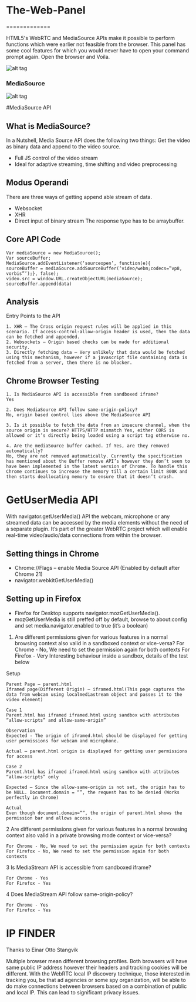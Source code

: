 # The-Web-Panel
=============

HTML5's WebRTC and MediaSource APIs make it possible to perform functions which were earlier not feasible from the browser. This panel has some cool features for which you would never have to open your command prompt again. Open the browser and Voila.

![alt tag](https://raw.github.com/achinkulshrestha/The-Web-Panel/master/The-Web-Panel/images/3.PNG)

### MediaSource
![alt tag](https://raw.github.com/achinkulshrestha/The-Web-Panel/master/The-Web-Panel/images/2.PNG)

#MediaSource API

## What is MediaSource?

In a Nutshell, Media Source API does the following two things:
Get the video as binary data and append to the video source.
* Full JS control of the video stream
* Ideal for adaptive streaming, time shifting and video preprocessing

## Modus Operandi
There are three ways of getting append able stream of data.
* Websocket
* XHR
* Direct input of binary stream
The response type has to be arraybuffer.

## Core API Code

```
Var mediaSource = new MediaSource();
Var sourceBuffer;
MediaSource.addEventListener(‘sourceopen’, function(e){
sourceBuffer = mediaSource.addSourceBuffer(‘video/webm;codecs=”vp8, vorbis”’);}, false);
video.src = window.URL.createObjectURL(mediaSource);
sourceBuffer.append(data)
```

## Analysis
Entry Points to the API
```
1. XHR – The Cross origin request rules will be applied in this scenario. If access-control-allow-origin header is used, then the data can be fetched and appended.
2. Websockets – Origin based checks can be made for additional security.
3. Directly fetching data – Very unlikely that data would be fetched using this mechanism, however if a javascript file containing data is fetched from a server, then there is no blocker.
```

## Chrome Browser Testing
```
1. Is MediaSource API is accessible from sandboxed iframe?	
Yes

2. Does MediaSource API follow same-origin-policy?
No, origin based control lies above the MediaSource API

3. Is it possible to fetch the data from an insecure channel, when the source origin is secure? HTTPS/HTTP mismatch	Yes, either CORS is allowed or it’s directly being loaded using a script tag otherwise no.

4. Are the mediaSource buffer cached. If Yes, are they removed automatically?
No, they are not removed automatically. Currently the specification has mentioned about the Buffer remove API’s however they don’t seem to have been implemented in the latest version of Chrome. To handle this Chrome continues to increase the memory till a certain limit 800K and then starts deallocating memory to ensure that it doesn’t crash. 
```

# GetUserMedia API
With navigator.getUserMedia() API the webcam, microphone or any streamed data can be accessed by the media elements without the need of a separate plugin. It’s part of the greater WebRTC project which will enable real-time video/audio/data connections from within the browser.

## Setting things in Chrome
* Chrome://Flags – enable Media Source API (Enabled by default after Chrome 21)
* navigator.webkitGetUserMedia()

## Setting up in Firefox
* Firefox for Desktop supports navigator.mozGetUserMedia().
* mozGetUserMedia is still preffed off by default,  browse to about:config and set media.navigator.enabled to true (it’s a boolean)

1. Are different permissions given for various features in a normal browsing context also valid in a sandboxed context or vice-versa?
For Chrome - No, We need to set the permission again for both contexts
For Firefox - Very Interesting behaviour inside a sandbox, details of the test below

Setup
```
Parent Page – parent.html
Iframed page(Different Origin) – iframed.html(This page captures the data from webcam using localmediastream object and passes it to the video element)

Case 1
Parent.html has iframed iframed.html using sandbox with attributes “allow-scripts” and allow-same-origin”

Observation
Expected - The origin of iframed.html should be displayed for getting user permissions for webcam and microphone.

Actual – parent.html origin is displayed for getting user permissions for access

Case 2
Parent.html has iframed iframed.html using sandbox with attributes “allow-scripts” only

Expected – Since the allow-same-origin is not set, the origin has to be NULL. Document.domain = “”, the request has to be denied (Works perfectly in Chrome)

Actual
Even though document.domain=””, the origin of parent.html shows the permission bar and allows access.
```

2	Are different permissions given for various features in a normal browsing context also valid in a private browsing mode context or vice-versa?
```
For Chrome - No, We need to set the permission again for both contexts	
For Firefox - No, We need to set the permission again for both contexts
```
3	Is MediaStream API is accessible from sandboxed iframe?	
```
For Chrome - Yes
For Firefox - Yes
```
4	Does MediaStream API follow same-origin-policy?	
```
For Chrome - Yes
For Firefox - Yes
```

# IP FINDER
Thanks to Einar Otto Stangvik

Multiple browser mean different browsing profiles. Both browsers will have same public IP address however their headers and tracking cookies will be different. With the WebRTC local IP discovery technique, those interested in tracking you, be that ad agencies or some spy organization, will be able to do make connections between browsers based on a combination of public and local IP. This can lead to significant privacy issues.



